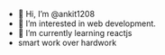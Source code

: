 - 👋 Hi, I’m @ankit1208
- 👀 I’m interested in web development. 
- 🌱 I’m currently learning reactjs
- smart work over hardwork


<!---
ankit1208/ankit1208 is a ✨ special ✨ repository because its `README.md` (this file) appears on your GitHub profile.
You can click the Preview link to take a look at your changes.
--->
